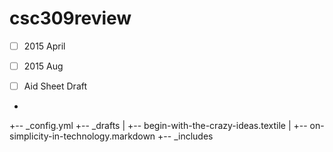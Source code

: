 # csc309review
- [ ] 2015 April

- [ ] 2015 Aug
- [ ] Aid Sheet Draft
- 
+-- _config.yml
+-- _drafts
|   +-- begin-with-the-crazy-ideas.textile
|   +-- on-simplicity-in-technology.markdown
+-- _includes
